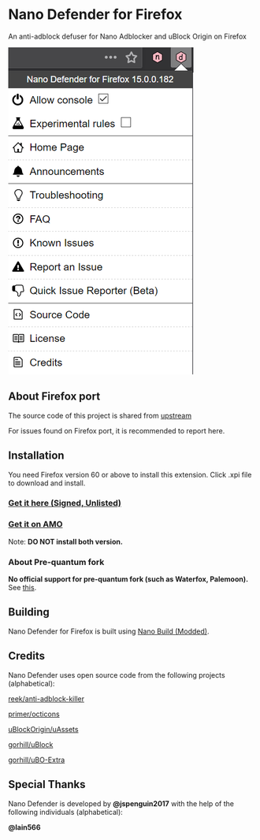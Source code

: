 # Nano Defender for Firefox

An anti-adblock defuser for Nano Adblocker and uBlock Origin on Firefox

![Popup Panel Screenshot](https://raw.githubusercontent.com/LiCybora/NanoDefenderFirefox/master/screenshot.png)

## About Firefox port

The source code of this project is shared from [upstream](https://github.com/jspenguin2017/uBlockProtector)

For issues found on Firefox port, it is recommended to report here.

## Installation

You need Firefox version 60 or above to install this extension. Click .xpi file
to download and install.

### [Get it here (Signed, Unlisted)](https://github.com/LiCybora/NanoDefenderFirefox/releases/)

### [Get it on AMO](https://addons.mozilla.org/en-US/firefox/addon/nano-defender-firefox/)

Note: **DO NOT install both version.**

### About Pre-quantum fork

**No official support for pre-quantum fork (such as Waterfox, Palemoon).** See 
[this](https://github.com/LiCybora/NanoDefenderFirefox/issues/30#issuecomment-405822737).

## Building

Nano Defender for Firefox is built using
[Nano Build (Modded)](https://github.com/LiCybora/NanoBuild).

## Credits

Nano Defender uses open source code from the following projects (alphabetical):

[reek/anti-adblock-killer](https://github.com/reek/anti-adblock-killer)

[primer/octicons](https://github.com/primer/octicons/)

[uBlockOrigin/uAssets](https://github.com/uBlockOrigin/uAssets)

[gorhill/uBlock](https://github.com/gorhill/uBlock)

[gorhill/uBO-Extra](https://github.com/gorhill/uBO-Extra)

## Special Thanks

Nano Defender is developed by **@jspenguin2017** with the help of the following
individuals (alphabetical):

**@lain566**

